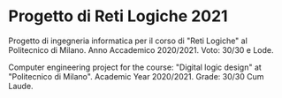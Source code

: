 # Progetto di Reti Logiche 2021
Progetto di ingegneria informatica per il corso di "Reti Logiche" al Politecnico di Milano. Anno Accademico 2020/2021. Voto: 30/30 e Lode.

Computer engineering project for the course: "Digital logic design" at "Politecnico di Milano". Academic Year 2020/2021. Grade: 30/30 Cum Laude.


